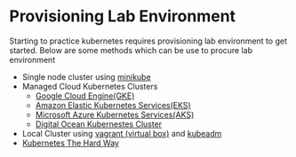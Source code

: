 # Provisioning Lab Environment

<p>Starting to practice kubernetes requires provisioning lab environment to get started. Below are some methods which can be use to procure lab environment</p>

- Single node cluster using [minikube](./MINIKUBE.md)
- Managed Cloud Kubernetes Clusters
  - [Google Cloud Engine(GKE)](./GCLOUD.md)
  - [Amazon Elastic Kubernetes Services(EKS)](./AWSEKS.md)
  - [Microsoft Azure Kubernetes Services(AKS)](./MSAKS.md)
  - [Digital Ocean Kubernestes Cluster](./DIGIOCEAN.md)
- Local Cluster using [vagrant (virtual box)](./VAGRANT.md) and [kubeadm](./KUBEADM.md)
- [Kubernetes The Hard Way](./HARDWAY.md)